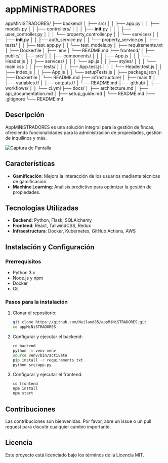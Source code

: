 # appMiNiSTRADORES

appMiNiSTRADORES/
├── backend/
│   ├── src/
│   │   ├── app.py
│   │   ├── models.py
│   │   ├── controllers/
│   │   │   ├── __init__.py
│   │   │   ├── user_controller.py
│   │   │   └── property_controller.py
│   │   └── services/
│   │       ├── __init__.py
│   │       ├── auth_service.py
│   │       └── property_service.py
│   ├── tests/
│   │   ├── test_app.py
│   │   └── test_models.py
│   ├── requirements.txt
│   ├── Dockerfile
│   ├── .env
│   └── README.md
├── frontend/
│   ├── public/
│   ├── src/
│   │   ├── components/
│   │   │   ├── App.js
│   │   │   └── Header.js
│   │   ├── services/
│   │   │   └── api.js
│   │   ├── styles/
│   │   │   └── main.css
│   │   ├── tests/
│   │   │   ├── App.test.js
│   │   │   └── Header.test.js
│   │   ├── index.js
│   │   ├── App.js
│   │   └── setupTests.js
│   ├── package.json
│   ├── Dockerfile
│   └── README.md
├── infrastructure/
│   ├── main.tf
│   ├── variables.tf
│   ├── outputs.tf
│   └── README.md
├── .github/
│   ├── workflows/
│   │   └── ci.yml
├── docs/
│   ├── architecture.md
│   ├── api_documentation.md
│   ├── setup_guide.md
│   └── README.md
├── .gitignore
└── README.md


## Descripción

AppMiNiSTRADORES es una solución integral para la gestión de fincas, ofreciendo funcionalidades para la administración de propiedades, gestión de inquilinos y más.

![Captura de Pantalla](docs/screenshots/app_overview.png)

## Características

- **Gamificación**: Mejora la interacción de los usuarios mediante técnicas de gamificación.
- **Machine Learning**: Análisis predictivo para optimizar la gestión de propiedades.

## Tecnologías Utilizadas

- **Backend**: Python, Flask, SQLAlchemy
- **Frontend**: React, TailwindCSS, Redux
- **Infraestructura**: Docker, Kubernetes, GitHub Actions, AWS

## Instalación y Configuración

### Prerrequisitos

- Python 3.x
- Node.js y npm
- Docker
- Git

### Pasos para la instalación

1. Clonar el repositorio:
    ```bash
    git clone https://github.com/Neiland85/appMiNiSTRADORES.git
    cd appMiNiSTRADORES
    ```

2. Configurar y ejecutar el backend:
    ```bash
    cd backend
    python -m venv venv
    source venv/bin/activate
    pip install -r requirements.txt
    python src/app.py
    ```

3. Configurar y ejecutar el frontend:
    ```bash
    cd frontend
    npm install
    npm start
    ```

## Contribuciones

Las contribuciones son bienvenidas. Por favor, abre un issue o un pull request para discutir cualquier cambio importante.

## Licencia

Este proyecto está licenciado bajo los términos de la Licencia MIT.
